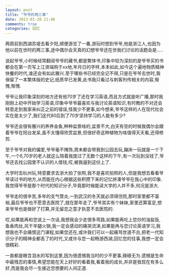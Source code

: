 ```yaml
---
layout: post
title: "爷爷的两三事"
date: 2013-01-28 21:40
comments: true
categories: 回忆
---
```


两周前到西湖苏堤去看夕阳,顺便游览了一番,游玩时想到爷爷,他是浙江人,也因为他以前在世时的两三事,途中偶尔会天真的幻想爷爷还在世我们讨论的话题会是.....

说起爷爷,小时候经常翻阅爷爷的藏书,都是繁体书,印象中较为深刻的是爷爷买的书都会在第一页写上江贤端购于xx地,年月日的字样,本本如此,如今这个遍地物质精神快餐的时代,谁还会有如此雅兴.至于哪些书已经完全记不得,只是在爷爷去世时,我保留了一本繁体版的史记,纸质早已发黄,此书我只看过与刺客列传相关的内容,惭愧,惭愧.

爷爷让我印象深刻的地方还有他70岁了还在学习英语,而且方式就是听广播,那时我刚刚上初中开始学习英语,印象中爷爷最喜欢与我讨论英语知识,有时教的不对还会特意走到我家来纠正之前的错误,怪我少不更事,如今想来,爷爷这样的人在现代社会实在是太少了,我们这代80后到了70岁坚持学习的人能有多少?

爷爷还会很有雅兴的养养金鱼,种种盆景啥的,盆景不大,白天有空的时候我偶尔会跟着爷爷在阳台发呆,虽不太懂得欣赏盆景,但很好奇这种植物为啥值得天天看,还得修剪.

至于爷爷对我的偏爱,爷爷毫不掩饰,周末都会带我到公园去玩,蹦床一玩就是一个下午,一个6,70岁的老人就这么陪着我度过了无数个这样的下午,有一次玩到没钱了,爷爷还去找公园里不认识的人借钱,哎,被我逼到这份上了.

大学时去杭州玩,特意要求去浙大拍了张照,我不是喜欢拍照的人,但是我想去看看爷爷读过书的地方,从而能在内心根据这些积攒下来的记忆拼凑爷爷在我心中的印象.我觉得爷爷是那个时代的知识分子,毕竟那时候能读大学的人并不多,何况是浙大.

爷爷走的很辛苦,多年的支气管炎,一到武汉的冬天就必须得住院,那时家里都不富裕,最后爷爷也不愿意去医院了,就在那年走了,爷爷其实有个妹妹,家里还算富足,想来爷爷也是做好了打算,并无留恋之意才执意不去医院的.

哎,如果能再和您说上一次话,我想我会少走很多弯路,如果能再吃上您炒的油盐饭,鱼香肉丝,风干羊腿火锅,我一定会感动的痛哭流涕,如果能再与您讨论英语学习,我想我也不会痛恨这门课程,如果您还在,或许我们可以一起痛骂世道不古,把老一代知识分子的精神全都丢了的时代,又或许与您一起畅游西湖,回忆您的往事,我想一定会很精彩.

一直都是眼含泪水的写到这里,因为很遗憾我当时的少不更事,碌碌无为.遗憾是生命中最残忍的事情,希望您能在天上好好的看着我,看着我的成长,并非是我现在有多么好,而是我会尽一生接近您想要的人间正道.



